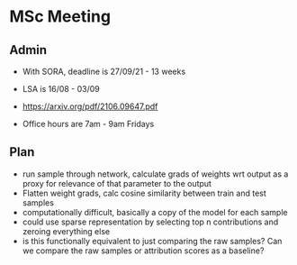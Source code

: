 # MSc Meeting

## Admin

- With SORA, deadline is 27/09/21 - 13 weeks
- LSA is 16/08 - 03/09

- https://arxiv.org/pdf/2106.09647.pdf

- Office hours are 7am - 9am Fridays

## Plan

- run sample through network, calculate grads of weights wrt output as a proxy for relevance of that parameter to the output
- Flatten weight grads, calc cosine similarity between train and test samples
- computationally difficult, basically a copy of the model for each sample
- could use sparse representation by selecting top n contributions and zeroing everything else
- is this functionally equivalent to just comparing the raw samples? Can we compare the raw samples or attribution scores as a baseline?

